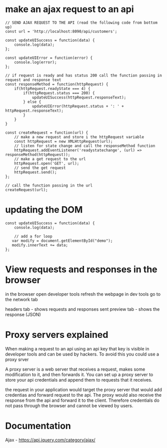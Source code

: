 make an ajax request to an api
================================

```
// SEND AJAX REQUEST TO THE API (read the following code from bottom up)
const url = 'http://localhost:8090/api/customers';

const updateUISuccess = function(data) {
    console.log(data);
};

const updateUIError = function(error) {
    console.log(error);
};

// if request is ready and has status 200 call the function passing in request and response text
const responseMethod = function(httpRequest) {
    if(httpRequest.readyState === 4) {
        if(httpRequest.status === 200) {
            updateUISuccess(httpRequest.responseText);
        } else {
            updateUIError(httpRequest.status + ': ' + httpRequest.responseText);
        }
    }
}

const createRequest = function(url) {
    // make a new request and store i the httpRequest variable
    const httpRequest = new XMLHttpRequest(url);
    // listen for state change and call the responseMethod function
    httpRequest.addEventListener('readystatechange', (url) => responseMethod(httpRequest));
    // make a get request to the url
    httpRequest.open('GET', url);
    // send the get request
    httpRequest.send();    
};

// call the function passing in the url
createRequest(url);
```

updating the DOM
===================

```
const updateUISuccess = function(data) {
    console.log(data);

    // add a for loop
   var modify = document.getElementById("demo");
   modify.innerText += data;
};
```

View requests and responses in the browser
=============================================
in the browser open developer tools
refresh the webpage
in dev tools go to the network tab

headers tab - shows requests and responses sent 
preview tab - shows the response (JSON)

Proxy servers explained
=========================
When making a request to an api using an api key that key is visible in developer tools and can be used by hackers.
To avoid this you could use a proxy srver

A proxy server is a web server that receives a request, makes some modification to it, and then forwards it. You can set up a proxy server to store
your api credentials and append them to requests that it receives.

the request in your application would target the proxy server that would add credentias and forward request to the api.
The proxy would also receive the response from the api and forward it to the client.
Therefore credentials do not pass through the browser and cannot be viewed by users.

Documentation
===============
Ajax - https://api.jquery.com/category/ajax/


